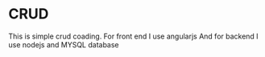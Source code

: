 # CRUD
This is simple crud coading.
For front end I use angularjs
And for backend I use nodejs and MYSQL database
